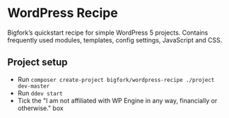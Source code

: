 # WordPress Recipe

Bigfork’s quickstart recipe for simple WordPress 5 projects. Contains frequently used modules, templates, config settings, JavaScript and CSS.

## Project setup

- Run `composer create-project bigfork/wordpress-recipe ./project dev-master`
- Run `ddev start`
- Tick the "I am not affiliated with WP Engine in any way, financially or otherwise." box
